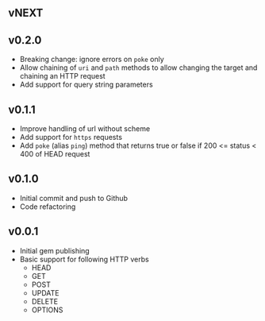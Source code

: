 ## vNEXT

## v0.2.0
* Breaking change: ignore errors on `poke` only
* Allow chaining of `uri` and `path` methods to allow changing the target and chaining an HTTP request
* Add support for query string parameters

## v0.1.1
* Improve handling of url without scheme
* Add support for `https` requests
* Add `poke` (alias `ping`) method that returns true or false if 200 <= status < 400 of HEAD request

## v0.1.0
* Initial commit and push to Github
* Code refactoring

## v0.0.1

* Initial gem publishing
* Basic support for following HTTP verbs
    * HEAD
    * GET
    * POST
    * UPDATE
    * DELETE
    * OPTIONS


